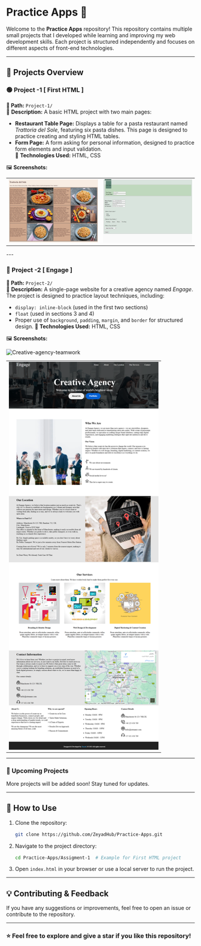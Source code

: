 # Practice Apps 🚀

Welcome to the **Practice Apps** repository! This repository contains multiple small projects that I developed while learning and improving my web development skills. Each project is structured independently and focuses on different aspects of front-end technologies.

---

## 📌 Projects Overview

### 🟢 Project -1 [ First HTML ]

**📂 Path:** `Project-1/`  
🔹 **Description:** A basic HTML project with two main pages:

- **Restaurant Table Page:** Displays a table for a pasta restaurant named _Trattoria del Sole_, featuring six pasta dishes. This page is designed to practice creating and styling HTML tables.
- **Form Page:** A form asking for personal information, designed to practice form elements and input validation.  
  🔹 **Technologies Used:** HTML, CSS

🖼️ **Screenshots:**

<table>
  <tr>
    <td><img src="images/Trattoria-del-Sole.png" width="400" alt="Screenshot-of-trattoria-del-sole"></td>
    <td><img src="images/Personal-Data.png" width="400" alt="Screenshot-of-personal-data-form"></td>
  </tr>
</table>
---

### 🔵 Project -2 [ Engage ]

**📂 Path:** `Project-2/`  
🔹 **Description:** A single-page website for a creative agency named _Engage_. The project is designed to practice layout techniques, including:

- `display: inline-block` (used in the first two sections)
- `float` (used in sections 3 and 4)
- Proper use of `background`, `padding`, `margin`, and `border` for structured design.
  🔹 **Technologies Used:** HTML, CSS

🖼️ **Screenshots:**

<table>
  <tr>
    <td><img src="images/Engage.png" width="400" alt="Screenshot-of-Engage-website"></td>
     <img src="https://images.unsplash.com/photo-1521737852567-6949f3f9f2b5?crop=entropy&cs=tinysrgb&fit=max&fm=jpg&q=80&w=400" width="400" alt="Creative-agency-teamwork">
    </tr>
</table>

---

### 🚀 Upcoming Projects

More projects will be added soon! Stay tuned for updates.

---

## 📂 How to Use

1. Clone the repository:
   ```bash
   git clone https://github.com/ZeyadHub/Practice-Apps.git
   ```
2. Navigate to the project directory:
   ```bash
   cd Practice-Apps/Assigment-1  # Example for First HTML project
   ```
3. Open `index.html` in your browser or use a local server to run the project.

---

## 💡 Contributing & Feedback

If you have any suggestions or improvements, feel free to open an issue or contribute to the repository.

---

### ⭐ Feel free to explore and give a star if you like this repository!
